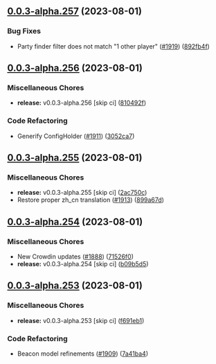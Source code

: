 ## [0.0.3-alpha.257](https://github.com/Wynntils/Artemis/compare/v0.0.3-alpha.256...v0.0.3-alpha.257) (2023-08-01)


### Bug Fixes

* Party finder filter does not match "1 other player" ([#1919](https://github.com/Wynntils/Artemis/issues/1919)) ([892fb4f](https://github.com/Wynntils/Artemis/commit/892fb4f26e7e20df993a6ed02a37b99384ff444b))

## [0.0.3-alpha.256](https://github.com/Wynntils/Artemis/compare/v0.0.3-alpha.255...v0.0.3-alpha.256) (2023-08-01)


### Miscellaneous Chores

* **release:** v0.0.3-alpha.256 [skip ci] ([810492f](https://github.com/Wynntils/Artemis/commit/810492fe896aa4aea460a578ac3fbdb63997272e))


### Code Refactoring

* Generify ConfigHolder ([#1911](https://github.com/Wynntils/Artemis/issues/1911)) ([3052ca7](https://github.com/Wynntils/Artemis/commit/3052ca7ab7c9a7c9833f98f53fa11fe5f0e53b06))

## [0.0.3-alpha.255](https://github.com/Wynntils/Artemis/compare/v0.0.3-alpha.254...v0.0.3-alpha.255) (2023-08-01)


### Miscellaneous Chores

* **release:** v0.0.3-alpha.255 [skip ci] ([2ac750c](https://github.com/Wynntils/Artemis/commit/2ac750c112a590ad3a0475a3692dcc596d93d507))
* Restore proper zh_cn translation ([#1913](https://github.com/Wynntils/Artemis/issues/1913)) ([899a67d](https://github.com/Wynntils/Artemis/commit/899a67de0c2c51a2ea48f1cac7dd434cd60fb9b7))

## [0.0.3-alpha.254](https://github.com/Wynntils/Artemis/compare/v0.0.3-alpha.253...v0.0.3-alpha.254) (2023-08-01)


### Miscellaneous Chores

* New Crowdin updates ([#1888](https://github.com/Wynntils/Artemis/issues/1888)) ([71526f0](https://github.com/Wynntils/Artemis/commit/71526f0d2e77f1c35d8558ac3cba761c66d1c5ff))
* **release:** v0.0.3-alpha.254 [skip ci] ([b09b5d5](https://github.com/Wynntils/Artemis/commit/b09b5d552bf9425de42362504de6acfad992dbc8))

## [0.0.3-alpha.253](https://github.com/Wynntils/Artemis/compare/v0.0.3-alpha.252...v0.0.3-alpha.253) (2023-08-01)


### Miscellaneous Chores

* **release:** v0.0.3-alpha.253 [skip ci] ([f691eb1](https://github.com/Wynntils/Artemis/commit/f691eb1f27d7ebe3ca49e29be8be6888362c79f0))


### Code Refactoring

* Beacon model refinements ([#1909](https://github.com/Wynntils/Artemis/issues/1909)) ([7a41ba4](https://github.com/Wynntils/Artemis/commit/7a41ba40d50e83d31fd058bb178893602ad527d2))

